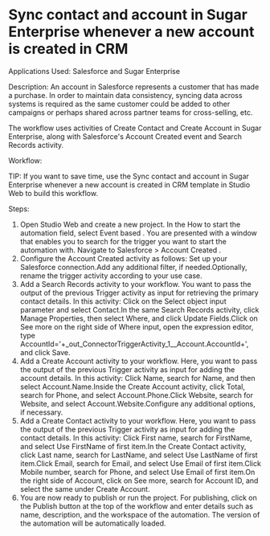 ﻿# Sync contact and account in Sugar Enterprise whenever a new account is created in CRM

Applications Used: Salesforce and Sugar Enterprise

Description: An account in Salesforce represents a customer that has made a
            purchase. In order to maintain data consistency, syncing data across systems is required
            as the same customer could be added to other campaigns or perhaps shared across partner
            teams for cross-selling, etc.

The workflow uses activities of Create Contact and Create Account in Sugar
            Enterprise, along with Salesforce's Account Created event and Search
                Records activity.

Workflow:

TIP: If you want to save time, use the Sync contact and account in Sugar
            Enterprise whenever a new account is created in CRM template in Studio Web to build this
            workflow.

Steps:

1. Open Studio Web and create a new project. In the How to start the automation field, select Event based . You are presented with a window that enables you
                to search for the trigger you want to start the automation with. Navigate to Salesforce > Account Created .
2. Configure the Account Created activity as follows: Set up your Salesforce
                        connection.Add any additional filter, if
                        needed.Optionally, rename the
                        trigger activity according to your use case.
3. Add a Search Records activity
                to your workflow. You want to pass the output of the previous Trigger activity as
                input for retrieving the primary contact details. In this activity: Click on the Select
                            object input parameter and select Contact.In the same Search
                            Records activity, click Manage Properties, then select
                            Where, and click Update Fields.Click on See more on
                        the right side of Where input, open the expression editor, type
                            AccountId='+_out_ConnectorTriggerActivity_1__Account.AccountId+',
                        and click Save.
4. Add a Create Account activity
                to your workflow. Here, you want to pass the output of the previous Trigger activity
                as input for adding the account details. In this activity: Click Name, search for
                            Name, and then select Account.Name.Inside the Create Account
                        activity, click Total, search for Phone, and select
                            Account.Phone.Click Website, search
                        for Website, and select Account.Website.Configure any additional
                        options, if necessary.
5. Add a Create Contact activity
                to your workflow. Here, you want to pass the output of the previous Trigger activity
                as input for adding the contact details. In this activity: Click First name,
                        search for FirstName, and select Use FirstName of first
                        item.In the Create Contact
                        activity, click Last name, search for LastName, and select
                            Use LastName of first item.Click Email, search
                        for Email, and select Use Email of first item.Click Mobile number,
                        search for Phone, and select Use Email of first item.On the right side of
                            Account, click on See more, search for Account ID,
                        and select the same under Create Account.
6. You are now ready to publish or run
                the project. For publishing, click on the Publish button at the top of the workflow
                and enter details such as name, description, and the workspace of the automation.
                The version of the automation will be automatically loaded.
